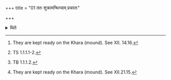 +++
title = "01 ततः शुक्रामन्थिभ्याम् प्रचरतः"

+++

<details><summary>थिते</summary>

1. Then (the Adhvaryu and the Pratiprasthātr̥) perform the ritual with the Śukra and Manthin (-scoops).[^1] With stuto'si janadhā devāstvā śukrapāḥ...[^2] the Adhvaryu takes the Śukra (-scoop). With stuto'si janadhā devāstvā manthipāḥ...[^3] the Pratiprasthātr̥ takes the Manthin (-scoop). The Camasādhvaryus (take) the goblets.[^4]   

[^1]: They are kept ready on the Khara (mound). See XII. 14.16.   

[^2]: TS 1.1.1.1-2.  

[^3]: TB 1.1.1.2.  

[^4]: They are kept ready on the Khara (mound). See XII.21.15.   
</details>
